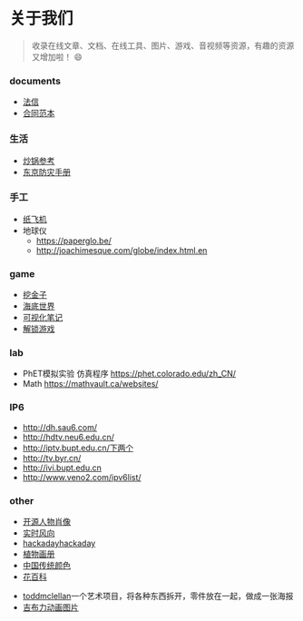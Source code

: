 # 关于我们
> 收录在线文章、文档、在线工具、图片、游戏、音视频等资源，有趣的资源又增加啦！ 😄


### documents

*   [法信](http://www.faxin.cn)
*   [合同范本](https://cont.12315.cn)

### 生活

*   [炒锅参考](https://zhuanlan.zhihu.com/p/315692859?utm_id=0)
*   [东京防灾手册](https://www.metro.tokyo.lg.jp/chinese/guide/bosai/index.html)

### 手工

*   [纸飞机](https://www.foldnfly.com/#/1-1-1-1-1-1-1-1-2)
*   地球仪
    - https://paperglo.be/
    - http://joachimesque.com/globe/index.html.en

### game

*   [挖金子](http://loderunnerwebgame.com/game/)
*   [海底世界](https://neal.fun/deep-sea/)
*   [可视化笔记](https://www.nototo.app)
*   [解锁游戏](https://koudashijie.com/play)

### lab

*   PhET模拟实验 仿真程序 <https://phet.colorado.edu/zh_CN/>
*   Math <https://mathvault.ca/websites/>

### IP6

*   <http://dh.sau6.com/>
*   <http://hdtv.neu6.edu.cn/>
*   <http://iptv.bupt.edu.cn/下两个>
*   <http://tv.byr.cn/>
*   <http://ivi.bupt.edu.cn>
*   <http://www.veno2.com/ipv6list/>


### other

*   [开源人物肖像](http://www.facesofopensource.com)
*   [实时风向](https://earth.nullschool.net/#current/wind/surface/level/orthographic=-258.72,32.91,1250/loc=113.617,38.294)
*   [hackadayhackaday](https://hackaday.io/projects?tag=raspberry%20pi)
*   [植物画册](https://www.c82.net/twining/plants/)
*   [中国传统颜色](https://colors.ichuantong.cn)
*   [花百科](https://www.huabaike.com/)
-   [toddmclellan](https://www.toddmclellan.com/thingscomeapart)一个艺术项目，将各种东西拆开，零件放在一起，做成一张海报 
-   [吉布力动画图片](http://www.ghibli.jp/info/013344/)

